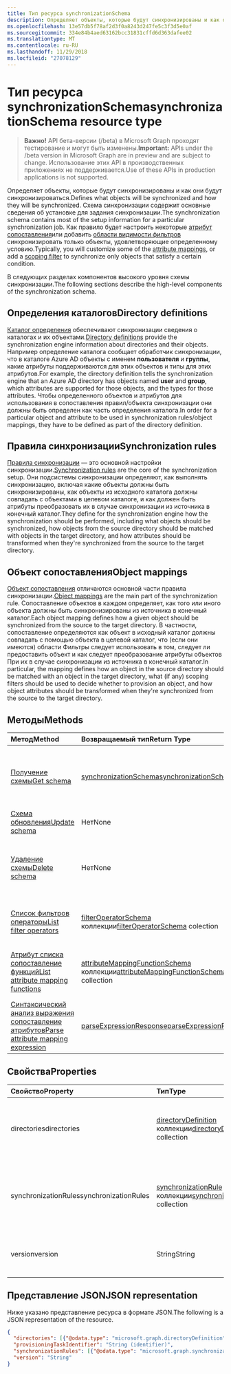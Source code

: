 ```yaml
---
title: Тип ресурса synchronizationSchema
description: Определяет объекты, которые будут синхронизированы и как они будут синхронизироваться. Схема синхронизации содержит основные сведения об установке для задания синхронизации. Как правило будет настроить некоторые сопоставления атрибутов или добавить фильтр области видимости, чтобы синхронизировать только объекты, удовлетворяющие определенному условию.
ms.openlocfilehash: 13e57db5f78af2d3f0a8243d247fe5c3f3d5e0af
ms.sourcegitcommit: 334e84b4aed63162bcc31831cffd6d363dafee02
ms.translationtype: MT
ms.contentlocale: ru-RU
ms.lasthandoff: 11/29/2018
ms.locfileid: "27078129"
---
```

# <a name="synchronizationschema-resource-type"></a><span data-ttu-id="c9d61-105">Тип ресурса synchronizationSchema</span><span class="sxs-lookup"><span data-stu-id="c9d61-105">synchronizationSchema resource type</span></span>

> <span data-ttu-id="c9d61-106">**Важно!** API бета-версии (/beta) в Microsoft Graph проходят тестирование и могут быть изменены.</span><span class="sxs-lookup"><span data-stu-id="c9d61-106">**Important:** APIs under the /beta version in Microsoft Graph are in preview and are subject to change.</span></span> <span data-ttu-id="c9d61-107">Использование этих API в производственных приложениях не поддерживается.</span><span class="sxs-lookup"><span data-stu-id="c9d61-107">Use of these APIs in production applications is not supported.</span></span>

<span data-ttu-id="c9d61-108">Определяет объекты, которые будут синхронизированы и как они будут синхронизироваться.</span><span class="sxs-lookup"><span data-stu-id="c9d61-108">Defines what objects will be synchronized and how they will be synchronized.</span></span> <span data-ttu-id="c9d61-109">Схема синхронизации содержит основные сведения об установке для задания синхронизации.</span><span class="sxs-lookup"><span data-stu-id="c9d61-109">The synchronization schema contains most of the setup information for a particular synchronization job.</span></span> <span data-ttu-id="c9d61-110">Как правило будет настроить некоторые [атрибут сопоставления](synchronization-attributemapping.md)или добавить [области видимости фильтров](synchronization-filter.md) синхронизировать только объекты, удовлетворяющие определенному условию.</span><span class="sxs-lookup"><span data-stu-id="c9d61-110">Typically, you will customize some of the [attribute mappings](synchronization-attributemapping.md), or add a [scoping filter](synchronization-filter.md) to synchronize only objects that satisfy a certain condition.</span></span>

<span data-ttu-id="c9d61-111">В следующих разделах компонентов высокого уровня схемы синхронизации.</span><span class="sxs-lookup"><span data-stu-id="c9d61-111">The following sections describe the high-level components of the synchronization schema.</span></span>

## <a name="directory-definitions"></a><span data-ttu-id="c9d61-112">Определения каталогов</span><span class="sxs-lookup"><span data-stu-id="c9d61-112">Directory definitions</span></span>

<span data-ttu-id="c9d61-113">[Каталог определения](synchronization-directorydefinition.md) обеспечивают синхронизации сведения о каталогах и их объектами.</span><span class="sxs-lookup"><span data-stu-id="c9d61-113">[Directory definitions](synchronization-directorydefinition.md) provide the synchronization engine information about directories and their objects.</span></span> <span data-ttu-id="c9d61-114">Например определение каталога сообщает обработчик синхронизации, что в каталоге Azure AD объекты с именем **пользователя** и **группы**, какие атрибуты поддерживаются для этих объектов и типы для этих атрибутов.</span><span class="sxs-lookup"><span data-stu-id="c9d61-114">For example, the directory definition tells the synchronization engine that an Azure AD directory has objects named **user** and **group**, which attributes are supported for those objects, and the types for those attributes.</span></span> <span data-ttu-id="c9d61-115">Чтобы определенного объектов и атрибутов для использования в сопоставления правил/объекта синхронизации они должны быть определен как часть определения каталога.</span><span class="sxs-lookup"><span data-stu-id="c9d61-115">In order for a particular object and attribute to be used in synchronization rules/object mappings, they have to be defined as part of the directory definition.</span></span>

## <a name="synchronization-rules"></a><span data-ttu-id="c9d61-116">Правила синхронизации</span><span class="sxs-lookup"><span data-stu-id="c9d61-116">Synchronization rules</span></span>

<span data-ttu-id="c9d61-117">[Правила синхронизации](synchronization-synchronizationrule.md) — это основной настройки синхронизации.</span><span class="sxs-lookup"><span data-stu-id="c9d61-117">[Synchronization rules](synchronization-synchronizationrule.md) are the core of the synchronization setup.</span></span> <span data-ttu-id="c9d61-118">Они подсистемы синхронизации определяют, как выполнять синхронизацию, включая какие объекты должны быть синхронизированы, как объекты из исходного каталога должны совпадать с объектами в целевом каталоге, и как должен быть атрибуты преобразовать их в случае синхронизации из источника в конечный каталог.</span><span class="sxs-lookup"><span data-stu-id="c9d61-118">They define for the synchronization engine how the synchronization should be performed, including what objects should be synchronized, how objects from the source directory should be matched with objects in the target directory, and how attributes should be transformed when they're synchronized from the source to the target directory.</span></span> 

## <a name="object-mappings"></a><span data-ttu-id="c9d61-119">Объект сопоставления</span><span class="sxs-lookup"><span data-stu-id="c9d61-119">Object mappings</span></span>

<span data-ttu-id="c9d61-120">[Объект сопоставления](synchronization-objectmapping.md) отличаются основной части правила синхронизации.</span><span class="sxs-lookup"><span data-stu-id="c9d61-120">[Object mappings](synchronization-objectmapping.md) are the main part of the synchronization rule.</span></span> <span data-ttu-id="c9d61-121">Сопоставление объектов в каждом определяет, как того или иного объекта должны быть синхронизированы из источника в конечный каталог.</span><span class="sxs-lookup"><span data-stu-id="c9d61-121">Each object mapping defines how a given object should be synchronized from the source to the target directory.</span></span> <span data-ttu-id="c9d61-122">В частности, сопоставление определяются как объект в исходный каталог должны совпадать с помощью объекта в целевой каталог, что (если они имеются) области Фильтры следует использовать в том, следует ли предоставить объект и как следует преобразование атрибуты объектов При их в случае синхронизации из источника в конечный каталог.</span><span class="sxs-lookup"><span data-stu-id="c9d61-122">In particular, the mapping defines how an object in the source directory should be matched with an object in the target directory, what (if any) scoping filters should be used to decide whether to provision an object, and how object attributes should be transformed when they're synchronized from the source to the target directory.</span></span>

## <a name="methods"></a><span data-ttu-id="c9d61-123">Методы</span><span class="sxs-lookup"><span data-stu-id="c9d61-123">Methods</span></span>

| <span data-ttu-id="c9d61-124">Метод</span><span class="sxs-lookup"><span data-stu-id="c9d61-124">Method</span></span>        | <span data-ttu-id="c9d61-125">Возвращаемый тип</span><span class="sxs-lookup"><span data-stu-id="c9d61-125">Return Type</span></span>               | <span data-ttu-id="c9d61-126">Описание</span><span class="sxs-lookup"><span data-stu-id="c9d61-126">Description</span></span>                  |
|:--------------|:--------------------------|:-----------------------------|
|[<span data-ttu-id="c9d61-127">Получение схемы</span><span class="sxs-lookup"><span data-stu-id="c9d61-127">Get schema</span></span>](../api/synchronization-synchronizationschema-get.md)    |[<span data-ttu-id="c9d61-128">synchronizationSchema</span><span class="sxs-lookup"><span data-stu-id="c9d61-128">synchronizationSchema</span></span>](synchronization-synchronizationschema.md)   |<span data-ttu-id="c9d61-129">Чтение свойства и связи объекта **synchronizationSchema** .</span><span class="sxs-lookup"><span data-stu-id="c9d61-129">Read properties and relationships of the **synchronizationSchema** object.</span></span>|
|[<span data-ttu-id="c9d61-130">Схема обновления</span><span class="sxs-lookup"><span data-stu-id="c9d61-130">Update schema</span></span>](../api/synchronization-synchronizationschema-update.md)    |<span data-ttu-id="c9d61-131">Нет</span><span class="sxs-lookup"><span data-stu-id="c9d61-131">None</span></span>   |<span data-ttu-id="c9d61-132">Обновление схемы синхронизации.</span><span class="sxs-lookup"><span data-stu-id="c9d61-132">Update the synchronization schema.</span></span> |
|[<span data-ttu-id="c9d61-133">Удаление схемы</span><span class="sxs-lookup"><span data-stu-id="c9d61-133">Delete schema</span></span>](../api/synchronization-synchronizationschema-delete.md)    |<span data-ttu-id="c9d61-134">Нет</span><span class="sxs-lookup"><span data-stu-id="c9d61-134">None</span></span>   |<span data-ttu-id="c9d61-135">Удаление настраиваемой схемы, сброс схемы в конфигурации по умолчанию.</span><span class="sxs-lookup"><span data-stu-id="c9d61-135">Delete the customized schema, resetting the schema to the default configuration.</span></span> |
|[<span data-ttu-id="c9d61-136">Список фильтров операторы</span><span class="sxs-lookup"><span data-stu-id="c9d61-136">List filter operators</span></span>](../api/synchronization-synchronizationschema-filteroperators.md)    |<span data-ttu-id="c9d61-137">[filterOperatorSchema](../resources/synchronization-filteroperatorschema.md) коллекции</span><span class="sxs-lookup"><span data-stu-id="c9d61-137">[filterOperatorSchema](../resources/synchronization-filteroperatorschema.md) colection</span></span>   |<span data-ttu-id="c9d61-138">Список всех операторы, поддерживаемые в области видимости фильтров.</span><span class="sxs-lookup"><span data-stu-id="c9d61-138">List all operators supported in the scoping filters.</span></span> |
|[<span data-ttu-id="c9d61-139">Атрибут списка сопоставление функций</span><span class="sxs-lookup"><span data-stu-id="c9d61-139">List attribute mapping functions</span></span>](../api/synchronization-synchronizationschema-functions.md)    |<span data-ttu-id="c9d61-140">[attributeMappingFunctionSchema](../resources/synchronization-attributemappingfunctionschema.md) коллекции</span><span class="sxs-lookup"><span data-stu-id="c9d61-140">[attributeMappingFunctionSchema](../resources/synchronization-attributemappingfunctionschema.md) collection</span></span>   |<span data-ttu-id="c9d61-141">Перечислены все функции, поддерживаемые в выражениях сопоставления атрибута.</span><span class="sxs-lookup"><span data-stu-id="c9d61-141">List all functions supported in the attribute mapping expressions.</span></span> |
|[<span data-ttu-id="c9d61-142">Синтаксический анализ выражения сопоставление атрибутов</span><span class="sxs-lookup"><span data-stu-id="c9d61-142">Parse attribute mapping expression</span></span>](../api/synchronization-synchronizationschema-parseexpression.md)|[<span data-ttu-id="c9d61-143">parseExpressionResponse</span><span class="sxs-lookup"><span data-stu-id="c9d61-143">parseExpressionResponse</span></span>](synchronization-parseexpressionresponse.md)|<span data-ttu-id="c9d61-144">Синтаксический анализ строковое выражение в [attributeMappingSource</span><span class="sxs-lookup"><span data-stu-id="c9d61-144">Parse a string expression into an [attributeMappingSource</span></span>|<span data-ttu-id="c9d61-145">(.. / resources/synchronization_attributemappingsource.md) объекта.</span><span class="sxs-lookup"><span data-stu-id="c9d61-145">(../resources/synchronization_attributemappingsource.md) object.</span></span>|


## <a name="properties"></a><span data-ttu-id="c9d61-146">Свойства</span><span class="sxs-lookup"><span data-stu-id="c9d61-146">Properties</span></span>

| <span data-ttu-id="c9d61-147">Свойство</span><span class="sxs-lookup"><span data-stu-id="c9d61-147">Property</span></span>      | <span data-ttu-id="c9d61-148">Тип</span><span class="sxs-lookup"><span data-stu-id="c9d61-148">Type</span></span>      | <span data-ttu-id="c9d61-149">Description</span><span class="sxs-lookup"><span data-stu-id="c9d61-149">Description</span></span>    |
|:--------------|:----------|:---------------|
|<span data-ttu-id="c9d61-150">directories</span><span class="sxs-lookup"><span data-stu-id="c9d61-150">directories</span></span>            |<span data-ttu-id="c9d61-151">[directoryDefinition](synchronization-directorydefinition.md) коллекции</span><span class="sxs-lookup"><span data-stu-id="c9d61-151">[directoryDefinition](synchronization-directorydefinition.md) collection</span></span>   |<span data-ttu-id="c9d61-152">Описывает каталоги и объекты, которые входят в состав [synchronizationJob](synchronization-synchronizationjob.md) или [synchronizationTemplate](synchronization-synchronizationtemplate.md).</span><span class="sxs-lookup"><span data-stu-id="c9d61-152">Describes directories and objects that are part of the [synchronizationJob](synchronization-synchronizationjob.md) or [synchronizationTemplate](synchronization-synchronizationtemplate.md).</span></span> |
|<span data-ttu-id="c9d61-153">synchronizationRules</span><span class="sxs-lookup"><span data-stu-id="c9d61-153">synchronizationRules</span></span>   |<span data-ttu-id="c9d61-154">[synchronizationRule](synchronization-synchronizationrule.md) коллекции</span><span class="sxs-lookup"><span data-stu-id="c9d61-154">[synchronizationRule](synchronization-synchronizationrule.md) collection</span></span>   |<span data-ttu-id="c9d61-155">Коллекция правил синхронизации, настроенных для [synchronizationJob](synchronization-synchronizationjob.md) или [synchronizationTemplate](synchronization-synchronizationtemplate.md)</span><span class="sxs-lookup"><span data-stu-id="c9d61-155">A collection of synchronization rules configured for the [synchronizationJob](synchronization-synchronizationjob.md) or [synchronizationTemplate](synchronization-synchronizationtemplate.md),</span></span> |
|<span data-ttu-id="c9d61-156">version</span><span class="sxs-lookup"><span data-stu-id="c9d61-156">version</span></span>                |<span data-ttu-id="c9d61-157">String</span><span class="sxs-lookup"><span data-stu-id="c9d61-157">String</span></span>                             |<span data-ttu-id="c9d61-158">Версия схемы, автоматического обновления при каждом изменении схемы.</span><span class="sxs-lookup"><span data-stu-id="c9d61-158">The version of the schema, updated automatically with every schema change.</span></span>|


## <a name="json-representation"></a><span data-ttu-id="c9d61-159">Представление JSON</span><span class="sxs-lookup"><span data-stu-id="c9d61-159">JSON representation</span></span>

<span data-ttu-id="c9d61-160">Ниже указано представление ресурса в формате JSON.</span><span class="sxs-lookup"><span data-stu-id="c9d61-160">The following is a JSON representation of the resource.</span></span>

<!-- {
  "blockType": "resource",
  "optionalProperties": [

  ],
  "@odata.type": "microsoft.graph.synchronizationSchema"
}-->

```json
{
  "directories": [{"@odata.type": "microsoft.graph.directoryDefinition"}],
  "provisioningTaskIdentifier": "String (identifier)",
  "synchronizationRules": [{"@odata.type": "microsoft.graph.synchronizationRule"}],
  "version": "String"
}
```

<!-- uuid: 8fcb5dbc-d5aa-4681-8e31-b001d5168d79
2015-10-25 14:57:30 UTC -->
<!-- {
  "type": "#page.annotation",
  "description": "synchronizationSchema resource",
  "keywords": "",
  "section": "documentation",
  "tocPath": ""
}-->